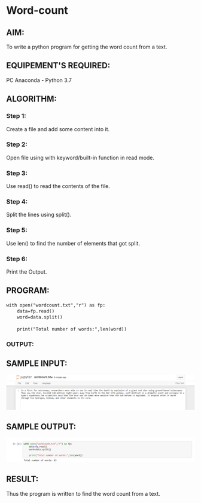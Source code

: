 # Word-count
## AIM:
To write a python program for getting the word count from a text.
## EQUIPEMENT'S REQUIRED: 
PC
Anaconda - Python 3.7
## ALGORITHM: 
### Step 1: 
Create a file and add some content into it.
### Step 2:
Open file using with keyword/built-in function in read mode.
### Step 3: 
Use read() to read the contents of the file.
### Step 4: 
Split the lines using split().
### Step 5:  
Use len() to find the number of elements that got split.
### Step 6: 
Print the Output.
## PROGRAM:
```
with open("wordcount.txt","r") as fp:
    data=fp.read()
    word=data.split()

    print("Total number of words:",len(word))  
```
### OUTPUT:
## SAMPLE INPUT:
![INPUT](./input.png)
## SAMPLE OUTPUT:
![OUTPUT](./output.png)


## RESULT:
Thus the program is written to find the word count from a text.
